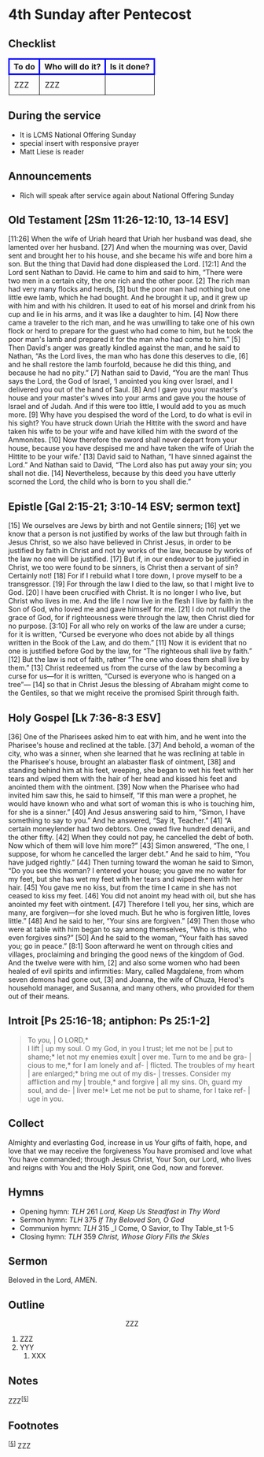 <head>
<meta charset="utf-8">
<style>
th { text-align: center; font-weight: bold; vertical-align: baseline; border: 3px solid blue; }
td { border: 1px solid black; padding: 10px; }
.h { visibility: hidden; }
</style>
<title>sermon</title>
</head>

# 4th Sunday after Pentecost

## Checklist

<table>
<tr>
<th>To do</th><th>Who will do it?</th><th>Is it done?</th>
</tr>
<tr>
<td>ZZZ</td><td>ZZZ</td><td></td>
</tr>
</table>

## During the service

* It is LCMS National Offering Sunday
* special insert with responsive prayer 
* Matt Liese is reader

## Announcements

* Rich will speak after service again about National Offering Sunday

## Old Testament [2Sm 11:26-12:10, 13‑14 ESV]

[11:26] When the wife of Uriah heard that Uriah her husband was dead, she lamented over her husband. [27] And when the mourning was over, David sent and brought her to his house, and she became his wife and bore him a son. But the thing that David had done displeased the Lord.
[12:1] And the Lord sent Nathan to David. He came to him and said to him, “There were two men in a certain city, the one rich and the other poor. [2] The rich man had very many flocks and herds, [3] but the poor man had nothing but one little ewe lamb, which he had bought. And he brought it up, and it grew up with him and with his children. It used to eat of his morsel and drink from his cup and lie in his arms, and it was like a daughter to him. [4] Now there came a traveler to the rich man, and he was unwilling to take one of his own flock or herd to prepare for the guest who had come to him, but he took the poor man's lamb and prepared it for the man who had come to him.” [5] Then David's anger was greatly kindled against the man, and he said to Nathan, “As the Lord lives, the man who has done this deserves to die, [6] and he shall restore the lamb fourfold, because he did this thing, and because he had no pity.”
[7] Nathan said to David, “You are the man! Thus says the Lord, the God of Israel, ‘I anointed you king over Israel, and I delivered you out of the hand of Saul. [8] And I gave you your master's house and your master's wives into your arms and gave you the house of Israel and of Judah. And if this were too little, I would add to you as much more. [9] Why have you despised the word of the Lord, to do what is evil in his sight? You have struck down Uriah the Hittite with the sword and have taken his wife to be your wife and have killed him with the sword of the Ammonites. [10] Now therefore the sword shall never depart from your house, because you have despised me and have taken the wife of Uriah the Hittite to be your wife.’ 
[13] David said to Nathan, “I have sinned against the Lord.” And Nathan said to David, “The Lord also has put away your sin; you shall not die. [14] Nevertheless, because by this deed you have utterly scorned the Lord, the child who is born to you shall die.” 


## Epistle [Gal 2:15-21; 3:10‑14 ESV; sermon text]

[15] We ourselves are Jews by birth and not Gentile sinners; [16] yet we know that a person is not justified by works of the law but through faith in Jesus Christ, so we also have believed in Christ Jesus, in order to be justified by faith in Christ and not by works of the law, because by works of the law no one will be justified.
[17] But if, in our endeavor to be justified in Christ, we too were found to be sinners, is Christ then a servant of sin? Certainly not! [18] For if I rebuild what I tore down, I prove myself to be a transgressor. [19] For through the law I died to the law, so that I might live to God. [20] I have been crucified with Christ. It is no longer I who live, but Christ who lives in me. And the life I now live in the flesh I live by faith in the Son of God, who loved me and gave himself for me. [21] I do not nullify the grace of God, for if righteousness were through the law, then Christ died for no purpose.
[3:10] For all who rely on works of the law are under a curse; for it is written, “Cursed be everyone who does not abide by all things written in the Book of the Law, and do them.” [11] Now it is evident that no one is justified before God by the law, for “The righteous shall live by faith.” [12] But the law is not of faith, rather “The one who does them shall live by them.” [13] Christ redeemed us from the curse of the law by becoming a curse for us—for it is written, “Cursed is everyone who is hanged on a tree”— [14] so that in Christ Jesus the blessing of Abraham might come to the Gentiles, so that we might receive the promised Spirit through faith.

## Holy Gospel [Lk 7:36-8:3 ESV]

[36] One of the Pharisees asked him to eat with him, and he went into the Pharisee's house and reclined at the table. [37] And behold, a woman of the city, who was a sinner, when she learned that he was reclining at table in the Pharisee's house, brought an alabaster flask of ointment, [38] and standing behind him at his feet, weeping, she began to wet his feet with her tears and wiped them with the hair of her head and kissed his feet and anointed them with the ointment. [39] Now when the Pharisee who had invited him saw this, he said to himself, “If this man were a prophet, he would have known who and what sort of woman this is who is touching him, for she is a sinner.” [40] And Jesus answering said to him, “Simon, I have something to say to you.” And he answered, “Say it, Teacher.”
[41] “A certain moneylender had two debtors. One owed five hundred denarii, and the other fifty. [42] When they could not pay, he cancelled the debt of both. Now which of them will love him more?” [43] Simon answered, “The one, I suppose, for whom he cancelled the larger debt.” And he said to him, “You have judged rightly.” [44] Then turning toward the woman he said to Simon, “Do you see this woman? I entered your house; you gave me no water for my feet, but she has wet my feet with her tears and wiped them with her hair. [45] You gave me no kiss, but from the time I came in she has not ceased to kiss my feet. [46] You did not anoint my head with oil, but she has anointed my feet with ointment. [47] Therefore I tell you, her sins, which are many, are forgiven—for she loved much. But he who is forgiven little, loves little.” [48] And he said to her, “Your sins are forgiven.” [49] Then those who were at table with him began to say among themselves, “Who is this, who even forgives sins?” [50] And he said to the woman, “Your faith has saved you; go in peace.”
[8:1] Soon afterward he went on through cities and villages, proclaiming and bringing the good news of the kingdom of God. And the twelve were with him, [2] and also some women who had been healed of evil spirits and infirmities: Mary, called Magdalene, from whom seven demons had gone out, [3] and Joanna, the wife of Chuza, Herod's household manager, and Susanna, and many others, who provided for them out of their means.


## Introit [Ps 25:16-18; antiphon: Ps 25:1-2]

> To you, | O LORD,*  
> I lift | up my soul.
> O my God, in you I trust; let me not be | put to shame;*
> let not my enemies exult | over me.
> Turn to me and be gra- | cious to me,*
> for I am lonely and af- | flicted.
> The troubles of my heart | are enlarged;*
> bring me out of my dis- | tresses.
> Consider my affliction and my | trouble,*
> and forgive | all my sins.
> Oh, guard my soul, and de- | liver me!*
> Let me not be put to shame, for I take ref- | uge in you.


## Collect

Almighty and everlasting God, increase in us Your gifts of faith, hope, and love that we may receive the forgiveness You have promised and love what You have commanded;
through Jesus Christ, Your Son, our Lord, who lives and reigns with You and the Holy Spirit, one God, now and forever.

## Hymns

* Opening hymn: _TLH_ 261 _Lord, Keep Us Steadfast in Thy Word_
* Sermon hymn: _TLH_ 375 _If Thy Beloved Son, O God_
* Communion hymn: _TLH_ 315 _I Come, O Savior, to Thy Table_st 1-5
* Closing hymn: _TLH_ 359 _Christ, Whose Glory Fills the Skies_

## Sermon

Beloved in the Lord, AMEN.

## Outline

<center>ZZZ</center>

1. ZZZ
1. YYY
    1. XXX

## Notes


ZZZ<sup>[<a name="id0002" href="#ftn.id0002">§</a>]</sup>

## Footnotes

<sup>[<a name="ftn.id0002" href="#id0002">§</a>]</sup>
ZZZ
